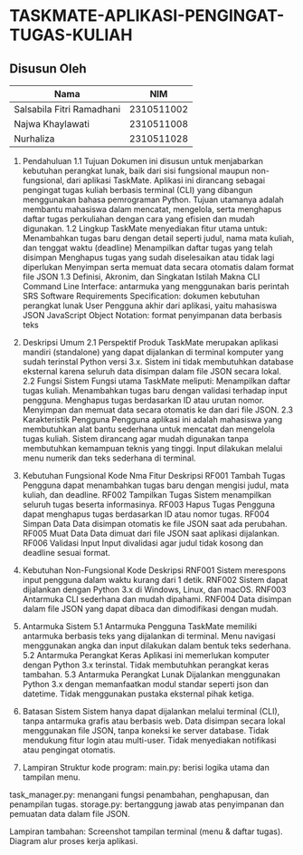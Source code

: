 # TASKMATE-APLIKASI-PENGINGAT-TUGAS-KULIAH

## Disusun Oleh

 | Nama | NIM |
 |--------|------|
 | Salsabila Fitri Ramadhani | 2310511002 |
 | Najwa Khaylawati | 2310511008 |
 | Nurhaliza	| 2310511028 |

1. Pendahuluan
1.1 Tujuan
Dokumen ini disusun untuk menjabarkan kebutuhan perangkat lunak, baik dari sisi fungsional maupun non-fungsional, dari aplikasi TaskMate. Aplikasi ini dirancang sebagai pengingat tugas kuliah berbasis terminal (CLI) yang dibangun menggunakan bahasa pemrograman Python. Tujuan utamanya adalah membantu mahasiswa dalam mencatat, mengelola, serta menghapus daftar tugas perkuliahan dengan cara yang efisien dan mudah digunakan.
1.2 Lingkup
TaskMate menyediakan fitur utama untuk:
 Menambahkan tugas baru dengan detail seperti judul, nama mata kuliah, dan tenggat waktu (deadline)
 Menampilkan daftar tugas yang telah disimpan
Menghapus tugas yang sudah diselesaikan atau tidak lagi diperlukan
 Menyimpan serta memuat data secara otomatis dalam format file JSON
1.3 Definisi, Akronim, dan Singkatan
Istilah
Makna
CLI
Command Line Interface: antarmuka yang menggunakan baris perintah
SRS
Software Requirements Specification: dokumen kebutuhan perangkat lunak
User
Pengguna akhir dari aplikasi, yaitu mahasiswa
JSON
JavaScript Object Notation: format penyimpanan data berbasis teks


2. Deskripsi Umum
2.1 Perspektif Produk
TaskMate merupakan aplikasi mandiri (standalone) yang dapat dijalankan di terminal komputer yang sudah terinstal Python versi 3.x. Sistem ini tidak membutuhkan database eksternal karena seluruh data disimpan dalam file JSON secara lokal.
2.2 Fungsi Sistem
Fungsi utama TaskMate meliputi:
Menampilkan daftar tugas kuliah.
Menambahkan tugas baru dengan validasi terhadap input pengguna.
Menghapus tugas berdasarkan ID atau urutan nomor.
Menyimpan dan memuat data secara otomatis ke dan dari file JSON.
2.3 Karakteristik Pengguna
Pengguna aplikasi ini adalah mahasiswa yang membutuhkan alat bantu sederhana untuk mencatat dan mengelola tugas kuliah. Sistem dirancang agar mudah digunakan tanpa membutuhkan kemampuan teknis yang tinggi. Input dilakukan melalui menu numerik dan teks sederhana di terminal.
3. Kebutuhan Fungsional
Kode
Nma Fitur
Deskripsi
RF001
Tambah Tugas
Pengguna dapat menambahkan tugas baru dengan mengisi judul, mata kuliah, dan deadline.
RF002
Tampilkan Tugas
Sistem menampilkan seluruh tugas beserta informasinya.
RF003
Hapus Tugas
Pengguna dapat menghapus tugas berdasarkan ID atau nomor tugas.
RF004
Simpan Data
Data disimpan otomatis ke file JSON saat ada perubahan.
RF005
Muat Data
Data dimuat dari file JSON saat aplikasi dijalankan.
RF006
Validasi Input
Input divalidasi agar judul tidak kosong dan deadline sesuai format.


4. Kebutuhan Non-Fungsional
Kode
Deskripsi
RNF001
Sistem merespons input pengguna dalam waktu kurang dari 1 detik.
RNF002
Sistem dapat dijalankan dengan Python 3.x di Windows, Linux, dan macOS.
RNF003
Antarmuka CLI sederhana dan mudah dipahami.
RNF004
Data disimpan dalam file JSON yang dapat dibaca dan dimodifikasi dengan mudah.





5. Antarmuka Sistem
5.1 Antarmuka Pengguna
TaskMate memiliki antarmuka berbasis teks yang dijalankan di terminal. Menu navigasi menggunakan angka dan input dilakukan dalam bentuk teks sederhana.
5.2 Antarmuka Perangkat Keras
Aplikasi ini memerlukan komputer dengan Python 3.x terinstal. Tidak membutuhkan perangkat keras tambahan.
5.3 Antarmuka Perangkat Lunak
Dijalankan menggunakan Python 3.x dengan memanfaatkan modul standar seperti json dan datetime. Tidak menggunakan pustaka eksternal pihak ketiga.
6. Batasan Sistem
Sistem hanya dapat dijalankan melalui terminal (CLI), tanpa antarmuka grafis atau berbasis web.
Data disimpan secara lokal menggunakan file JSON, tanpa koneksi ke server database.
Tidak mendukung fitur login atau multi-user.
Tidak menyediakan notifikasi atau pengingat otomatis.



7. Lampiran
Struktur kode program:
main.py: berisi logika utama dan tampilan menu.


task_manager.py: menangani fungsi penambahan, penghapusan, dan penampilan tugas.
storage.py: bertanggung jawab atas penyimpanan dan pemuatan data dalam file JSON.


Lampiran tambahan:
Screenshot tampilan terminal (menu & daftar tugas).
Diagram alur proses kerja aplikasi.
